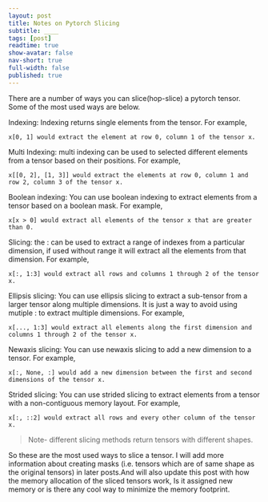 ```yaml
---
layout: post
title: Notes on Pytorch Slicing
subtitle: ____
tags: [post]
readtime: true
show-avatar: false
nav-short: true
full-width: false
published: true
---
```



There are a number of ways you can slice(hop-slice) a pytorch tensor. Some of the most used ways are below.

Indexing: Indexing returns single elements from the tensor. For example, 

`x[0, 1] would extract the element at row 0, column 1 of the tensor x.`


Multi Indexing: multi indexing can be used to selected different elements from a tensor based on their positions. For example, 

`x[[0, 2], [1, 3]] would extract the elements at row 0, column 1 and row 2, column 3 of the tensor x.`

Boolean indexing: You can use boolean indexing to extract elements from a tensor based on a boolean mask. For example, 

`x[x > 0] would extract all elements of the tensor x that are greater than 0.`

Slicing: the : can be used to extract a range of indexes from a particular dimension, if used without range it will extract all the elements from that dimension. For example, 

`x[:, 1:3] would extract all rows and columns 1 through 2 of the tensor x.`

Ellipsis slicing: You can use ellipsis slicing to extract a sub-tensor from a larger tensor along multiple dimensions. It is just a way to avoid using mutiple : to extract multiple dimensions. For example, 

`x[..., 1:3] would extract all elements along the first dimension and columns 1 through 2 of the tensor x.`

Newaxis slicing: You can use newaxis slicing to add a new dimension to a tensor. For example, 

`x[:, None, :] would add a new dimension between the first and second dimensions of the tensor x.`

Strided slicing: You can use strided slicing to extract elements from a tensor with a non-contiguous memory layout. For example, 

`x[:, ::2] would extract all rows and every other column of the tensor x.`

> Note- different slicing methods return tensors with different shapes. 

So these are the most used ways to slice a tensor. I will add more information about creating masks (i.e. tensors which are of same shape as the original tensors) in later posts.And will also update this post with how the memory allocation of the sliced tensors work, Is it assigned new memory or is there any cool way to minimize the memory footprint.











